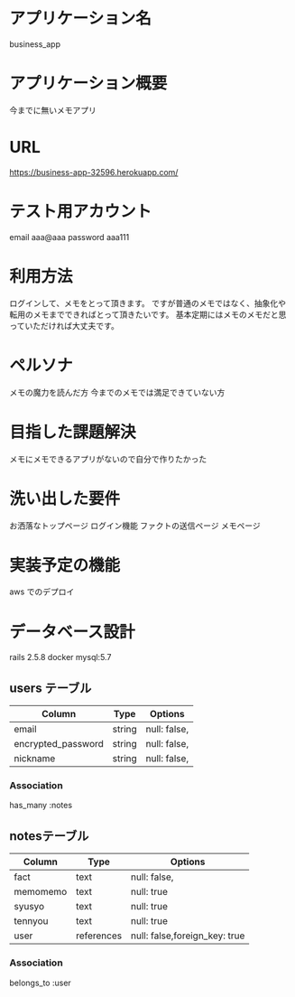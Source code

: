 
# アプリケーション名
business_app
# アプリケーション概要
今までに無いメモアプリ
# URL
https://business-app-32596.herokuapp.com/
# テスト用アカウント
email aaa@aaa
password aaa111

# 利用方法
ログインして、メモをとって頂きます。
ですが普通のメモではなく、抽象化や転用のメモまでできればとって頂きたいです。
基本定期にはメモのメモだと思っていただければ大丈夫です。
# ペルソナ
メモの魔力を読んだ方
今までのメモでは満足できていない方
# 目指した課題解決
メモにメモできるアプリがないので自分で作りたかった
# 洗い出した要件
お洒落なトップページ
ログイン機能
ファクトの送信ページ
メモページ

# 実装予定の機能
aws でのデプロイ

# データベース設計
rails 2.5.8
docker
mysql:5.7



## users テーブル

| Column                  | Type       | Options                        |
| ------                  | ---------- | ------------------------------ |
| email                   | string     | null: false,                   |
| encrypted_password      | string     | null: false,                   |
| nickname                | string     | null: false,                   |


### Association
has_many :notes

## notesテーブル

| Column                  | Type       | Options                        |
| ------                  | ---------- | ------------------------------ |
| fact                    | text       | null: false,                   |
| memomemo                | text       | null: true                    |
| syusyo                  | text       | null: true                   |
| tennyou                 | text       | null: true                   |
| user                    | references | null: false,foreign_key: true  |
### Association

belongs_to :user
